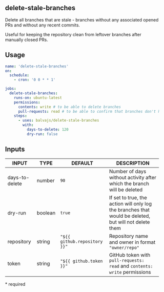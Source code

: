 ## delete-stale-branches

Delete all branches that are stale - branches without any associated opened PRs and without any recent commits.

Useful for keeping the repository clean from leftover branches after manually closed PRs.

## Usage

```yaml
name: 'delete-stale-branches'
on:
  schedule:
    - cron: '0 0 * * 1'

jobs:
  delete-stale-branches:
    runs-on: ubuntu-latest
    permissions:
      contents: write # to be able to delete branches
      pull-requests: read # to be able to confirm that branches don't have associated PRs
    steps:
      - uses: balvajs/delete-stale-branches
        with:
          days-to-delete: 120
          dry-run: false
```

## Inputs

| INPUT          | TYPE    | DEFAULT                      | DESCRIPTION                                                                                           |
|----------------|---------|------------------------------|-------------------------------------------------------------------------------------------------------|
| days-to-delete | number  | `90`                         | Number of days without activity after which the branch will be deleted                                |
| dry-run        | boolean | `true`                       | If set to true, the action will only log the branches that would be deleted, but will not delete them |
| repository     | string  | `"${{ github.repository }}"` | Repository name and owner in format `"owner/repo"`                                                    |
| token          | string  | `"${{ github.token }}"`      | GitHub token with `pull-requests: read` and `contents: write` permissions                             |
\* required